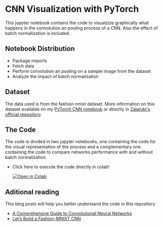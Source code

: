 # CNN Visualization with PyTorch

This jupyter notebook contains the code to visualzize graphically what happens in the convolution an pooling process of a CNN. Also the effect of batch normalization is included.

## Notebook Distribution
* Package imports
* Fetch data
* Perform convolution an pooling on a sample image from the dataset
* Analyze the impact of batch normalization

## Dataset

The data used is from the fashion nmist dataset. More information on this dataset available on my [PyTorch CNN notebook](https://github.com/maccarini/pytorch-cnn) or directly 
in [Zalando's official repository](https://github.com/zalandoresearch/fashion-mnist).

## The Code

The code is divided in two jupyter notebooks, one containing the code for the visual representation of the process and a complementary one containing the code to compare networks
performance with and without batch normalization.

* Click here to execute the code directly in colab!

  [![Open in Colab](https://colab.research.google.com/assets/colab-badge.svg)](https://colab.research.google.com/github/maccarini/cnn-visualization-pytorch/blob/master/cnn-visualization.ipynb)

## Aditional reading

This blog posts will help you better understand the code in this repository
* [A Comprehensive Guide to Convolutional Neural Networks](https://towardsdatascience.com/a-comprehensive-guide-to-convolutional-neural-networks-the-eli5-way-3bd2b1164a53)
* [Let’s Build a Fashion-MNIST CNN](https://towardsdatascience.com/build-a-fashion-mnist-cnn-pytorch-style-efb297e22582)
